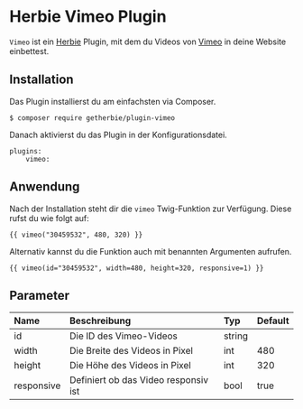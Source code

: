 Herbie Vimeo Plugin
===================

`Vimeo` ist ein [Herbie](http://github.com/getherbie/herbie) Plugin, mit dem du Videos von [Vimeo](https://vimeo.com) 
in deine Website einbettest.

Installation
------------

Das Plugin installierst du am einfachsten via Composer.

	$ composer require getherbie/plugin-vimeo

Danach aktivierst du das Plugin in der Konfigurationsdatei.

    plugins:
        vimeo:
        
        
Anwendung
---------

Nach der Installation steht dir die `vimeo` Twig-Funktion zur Verfügung. Diese rufst du wie folgt auf:

    {{ vimeo("30459532", 480, 320) }}

Alternativ kannst du die Funktion auch mit benannten Argumenten aufrufen.

    {{ vimeo(id="30459532", width=480, height=320, responsive=1) }}


Parameter
---------

Name        | Beschreibung                          | Typ       | Default
:---------- | :------------------------------------ | :-------- | :------
id          | Die ID des Vimeo-Videos               | string    |  
width       | Die Breite des Videos in Pixel        | int       | 480
height      | Die Höhe des Videos in Pixel          | int       | 320
responsive  | Definiert ob das Video responsiv ist  | bool      | true

